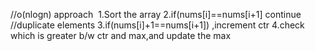 //o(nlogn) approach
​
1.Sort the array
2.if(nums[i]==nums[i+1] continue //duplicate elements
3.if(nums[i]+1==nums[i+1]) ,increment ctr
4.check which is greater b/w ctr and max,and update the max